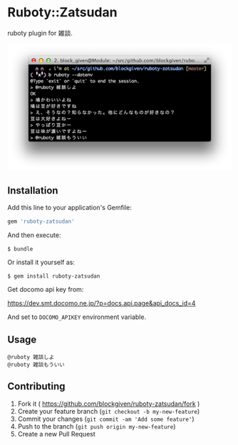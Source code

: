 # Ruboty::Zatsudan

ruboty plugin for 雑談.

![screenshot](screenshot.png)

## Installation

Add this line to your application's Gemfile:

```ruby
gem 'ruboty-zatsudan'
```

And then execute:

    $ bundle

Or install it yourself as:

    $ gem install ruboty-zatsudan


Get docomo api key from:

https://dev.smt.docomo.ne.jp/?p=docs.api.page&api_docs_id=4

And set to `DOCOMO_APIKEY` environment variable.

## Usage

    @ruboty 雑談しよ
    @ruboty 雑談もういい

## Contributing

1. Fork it ( https://github.com/blockgiven/ruboty-zatsudan/fork )
2. Create your feature branch (`git checkout -b my-new-feature`)
3. Commit your changes (`git commit -am 'Add some feature'`)
4. Push to the branch (`git push origin my-new-feature`)
5. Create a new Pull Request
